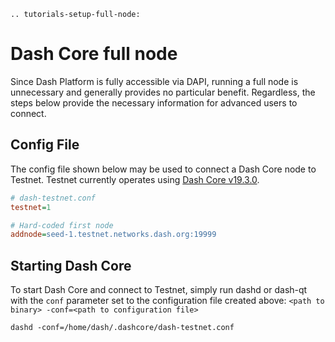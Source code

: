 ```{eval-rst}
.. tutorials-setup-full-node:
```

# Dash Core full node

Since Dash Platform is fully accessible via DAPI, running a full node is unnecessary and generally provides no particular benefit. Regardless, the steps below provide the necessary information for advanced users to connect.

## Config File

 The config file shown below may be used to connect a Dash Core node to Testnet. Testnet currently operates using [Dash Core v19.3.0](https://github.com/dashpay/dash/releases/tag/v19.3.0).

```ini dash-testnet.conf
# dash-testnet.conf
testnet=1

# Hard-coded first node
addnode=seed-1.testnet.networks.dash.org:19999
```

## Starting Dash Core

To start Dash Core and connect to Testnet, simply run dashd or dash-qt with the `conf` parameter set to the configuration file created above: `<path to binary> -conf=<path to configuration file>`

```shell Start dashd on Testnet
dashd -conf=/home/dash/.dashcore/dash-testnet.conf
```
